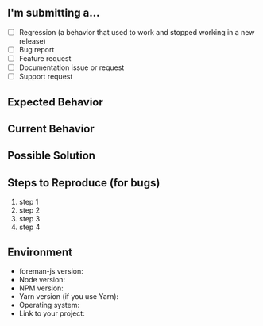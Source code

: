 <!--- Provide a general summary of the issue in the Title above -->

## I'm submitting a…

<!-- Check one of the following options with "x" -->

* [ ] Regression (a behavior that used to work and stopped working in a new release)
* [ ] Bug report <!-- Please search GitHub for a similar issue or PR before submitting -->
* [ ] Feature request
* [ ] Documentation issue or request
* [ ] Support request

## Expected Behavior

<!---
  If you‘re describing a bug, tell us what should happen
  If you‘re suggesting a change/improvement, tell us how it should work
-->

## Current Behavior

<!---
  If describing a bug, tell us what happens instead of the expected behavior
  If suggesting a change/improvement, explain the difference from current behavior
-->

## Possible Solution

<!---
  Not obligatory, but suggest a fix/reason for the bug,
  or ideas how to implement the addition or change
-->

## Steps to Reproduce (for bugs)

<!---
  Provide a link to a live example, or an unambiguous set of steps to
  reproduce this bug. Include code or screenshot if relevant
-->

1. step 1
2. step 2
3. step 3
4. step 4

## Environment

<!--- Include as many relevant details about the environment you experienced the bug in -->

* foreman-js version: <!-- run `npm ls foreman-js` -->
* Node version: <!-- run `node -v` -->
* NPM version: <!-- run `npm -v` -->
* Yarn version (if you use Yarn):
* Operating system: <!-- Mac, Linux, Windows -->
* Link to your project:
